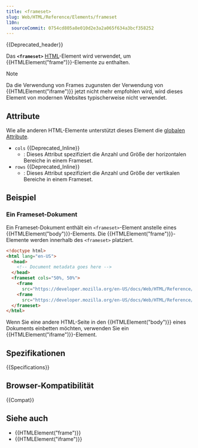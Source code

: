 ```yaml
---
title: <frameset>
slug: Web/HTML/Reference/Elements/frameset
l10n:
  sourceCommit: 0754cd805a8e010d2e3a2a065f634a3bcf358252
---
```


{{Deprecated_header}}

Das **`<frameset>`** [HTML](/de/docs/Web/HTML)-Element wird verwendet, um {{HTMLElement("frame")}}-Elemente zu enthalten.

> [!NOTE]
> Da die Verwendung von Frames zugunsten der Verwendung von {{HTMLElement("iframe")}} jetzt nicht mehr empfohlen wird, wird dieses Element von modernen Websites typischerweise nicht verwendet.

## Attribute

Wie alle anderen HTML-Elemente unterstützt dieses Element die [globalen Attribute](/de/docs/Web/HTML/Reference/Global_attributes).

- `cols` {{Deprecated_Inline}}
  - : Dieses Attribut spezifiziert die Anzahl und Größe der horizontalen Bereiche in einem Frameset.
- `rows` {{Deprecated_Inline}}
  - : Dieses Attribut spezifiziert die Anzahl und Größe der vertikalen Bereiche in einem Frameset.

## Beispiel

### Ein Frameset-Dokument

Ein Frameset-Dokument enthält ein `<frameset>`-Element anstelle eines {{HTMLElement("body")}}-Elements. Die {{HTMLElement("frame")}}-Elemente werden innerhalb des `<frameset>` platziert.

```html
<!doctype html>
<html lang="en-US">
  <head>
    <!-- Document metadata goes here -->
  </head>
  <frameset cols="50%, 50%">
    <frame
      src="https://developer.mozilla.org/en-US/docs/Web/HTML/Reference/Elements/iframe" />
    <frame
      src="https://developer.mozilla.org/en-US/docs/Web/HTML/Reference/Elements/frame" />
  </frameset>
</html>
```

Wenn Sie eine andere HTML-Seite in den {{HTMLElement("body")}} eines Dokuments einbetten möchten, verwenden Sie ein {{HTMLElement("iframe")}}-Element.

## Spezifikationen

{{Specifications}}

## Browser-Kompatibilität

{{Compat}}

## Siehe auch

- {{HTMLElement("frame")}}
- {{HTMLElement("iframe")}}
